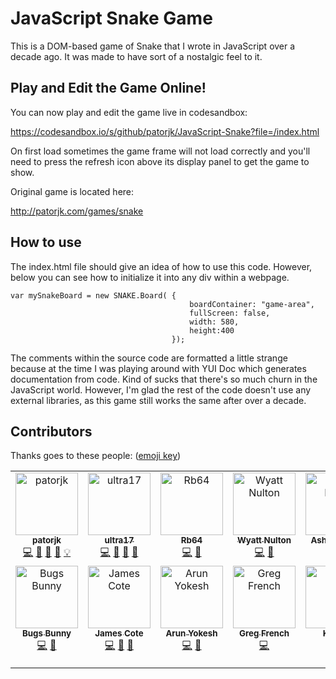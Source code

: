 # JavaScript Snake Game

This is a DOM-based game of Snake that I wrote in JavaScript over a decade ago. It was made to have sort of a nostalgic feel to it.

## Play and Edit the Game Online!

You can now play and edit the game live in codesandbox:

https://codesandbox.io/s/github/patorjk/JavaScript-Snake?file=/index.html

On first load sometimes the game frame will not load correctly and you'll need to press the refresh icon above its display panel to get the game to show. 

Original game is located here:

http://patorjk.com/games/snake


## How to use
The index.html file should give an idea of how to use this code. However, below you can see how to initialize it into any div within a webpage.

    var mySnakeBoard = new SNAKE.Board( {
                                            boardContainer: "game-area",
                                            fullScreen: false,
                                            width: 580,
                                            height:400
                                        });
                                    
The comments within the source code are formatted a little strange because at the time I was playing around with YUI Doc which generates documentation from code. Kind of sucks that there's so much churn in the JavaScript world. However, I'm glad the rest of the code doesn't use any external libraries, as this game still works the same after over a decade.

## Contributors

Thanks goes to these people: ([emoji key](https://allcontributors.org/docs/en/emoji-key))

<!-- ALL-CONTRIBUTORS-LIST:START - Do not remove or modify this section -->
<!-- prettier-ignore-start -->
<!-- markdownlint-disable -->
<table>
  <tbody>
    <tr>
      <td align="center" valign="top" width="14.28%"><a href="http://patorjk.com/"><img src="https://avatars.githubusercontent.com/u/521224?v=4?s=100" width="100px;" alt="patorjk"/><br /><sub><b>patorjk</b></sub></a><br /><a href="#code-patorjk" title="Code">💻</a> <a href="#doc-patorjk" title="Documentation">📖</a> <a href="#design-patorjk" title="Design">🎨</a> <a href="#bug-patorjk" title="Bug reports">🐛</a> <a href="#example-patorjk" title="Examples">💡</a></td>
      <td align="center" valign="top" width="14.28%"><a href="https://github.com/ultra17"><img src="https://avatars.githubusercontent.com/u/27869698?v=4?s=100" width="100px;" alt="ultra17"/><br /><sub><b>ultra17</b></sub></a><br /><a href="#code-ultra17" title="Code">💻</a> <a href="#doc-ultra17" title="Documentation">📖</a> <a href="#design-ultra17" title="Design">🎨</a> <a href="#bug-ultra17" title="Bug reports">🐛</a></td>
      <td align="center" valign="top" width="14.28%"><a href="https://github.com/Rb64"><img src="https://avatars.githubusercontent.com/u/91498309?v=4?s=100" width="100px;" alt="Rb64"/><br /><sub><b>Rb64</b></sub></a><br /><a href="#code-Rb64" title="Code">💻</a> <a href="#bug-Rb64" title="Bug reports">🐛</a></td>
      <td align="center" valign="top" width="14.28%"><a href="https://github.com/legoman8304"><img src="https://avatars.githubusercontent.com/u/43346988?v=4?s=100" width="100px;" alt="Wyatt Nulton"/><br /><sub><b>Wyatt Nulton</b></sub></a><br /><a href="#code-legoman8304" title="Code">💻</a> <a href="#bug-legoman8304" title="Bug reports">🐛</a></td>
      <td align="center" valign="top" width="14.28%"><a href="https://github.com/ashishsiot"><img src="https://avatars.githubusercontent.com/u/63919950?v=4?s=100" width="100px;" alt="Ashish Bhoir"/><br /><sub><b>Ashish Bhoir</b></sub></a><br /><a href="#doc-ashishsiot" title="Documentation">📖</a></td>
      <td align="center" valign="top" width="14.28%"><a href="http://dginovker.github.io"><img src="https://avatars.githubusercontent.com/u/32943174?v=4?s=100" width="100px;" alt="Dan G"/><br /><sub><b>Dan G</b></sub></a><br /><a href="#code-dginovker" title="Code">💻</a> <a href="#bug-dginovker" title="Bug reports">🐛</a></td>
      <td align="center" valign="top" width="14.28%"><a href="https://github.com/Megas4ever"><img src="https://avatars.githubusercontent.com/u/28103886?v=4?s=100" width="100px;" alt="Megas4ever"/><br /><sub><b>Megas4ever</b></sub></a><br /><a href="#code-Megas4ever" title="Code">💻</a> <a href="#design-Megas4ever" title="Design">🎨</a></td>
    </tr>
    <tr>
      <td align="center" valign="top" width="14.28%"><a href="https://github.com/mamamia5x"><img src="https://avatars.githubusercontent.com/u/57536929?v=4?s=100" width="100px;" alt="Bugs Bunny"/><br /><sub><b>Bugs Bunny</b></sub></a><br /><a href="#code-mamamia5x" title="Code">💻</a> <a href="#bug-mamamia5x" title="Bug reports">🐛</a></td>
      <td align="center" valign="top" width="14.28%"><a href="https://www.jamescote.ca"><img src="https://avatars.githubusercontent.com/u/3276350?v=4?s=100" width="100px;" alt="James Cote"/><br /><sub><b>James Cote</b></sub></a><br /><a href="#code-Coteh" title="Code">💻</a> <a href="#bug-Coteh" title="Bug reports">🐛</a> <a href="#doc-Coteh" title="Documentation">📖</a></td>
      <td align="center" valign="top" width="14.28%"><a href="http://yokesharun.github.io/"><img src="https://avatars.githubusercontent.com/u/12830078?v=4?s=100" width="100px;" alt="Arun Yokesh"/><br /><sub><b>Arun Yokesh</b></sub></a><br /><a href="#code-yokesharun" title="Code">💻</a> <a href="#design-yokesharun" title="Design">🎨</a></td>
      <td align="center" valign="top" width="14.28%"><a href="https://github.com/GregFrench"><img src="https://avatars.githubusercontent.com/u/17938510?v=4?s=100" width="100px;" alt="Greg French"/><br /><sub><b>Greg French</b></sub></a><br /><a href="#code-GregFrench" title="Code">💻</a></td>
      <td align="center" valign="top" width="14.28%"><a href="https://github.com/KT360"><img src="https://avatars.githubusercontent.com/u/31077743?v=4?s=100" width="100px;" alt="KT360"/><br /><sub><b>KT360</b></sub></a><br /><a href="#code-KT360" title="Code">💻</a> <a href="#design-KT360" title="Design">🎨</a></td>
      <td align="center" valign="top" width="14.28%"><a href="https://thusal06.github.io/"><img src="https://avatars.githubusercontent.com/u/66709891?v=4?s=100" width="100px;" alt="Thusal Ranawaka"/><br /><sub><b>Thusal Ranawaka</b></sub></a><br /><a href="#code-Thusal06" title="Code">💻</a> <a href="#design-Thusal06" title="Design">🎨</a></td>
    </tr>
  </tbody>
</table>

<!-- markdownlint-restore -->
<!-- prettier-ignore-end -->

<!-- ALL-CONTRIBUTORS-LIST:END -->
